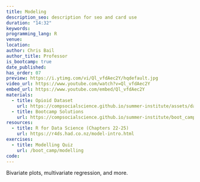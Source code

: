 ```yaml
---
title: Modeling
description_seo: description for seo and card use
duration: "14:32"
keywords:
programming_lang: R
venue:
location:
author: Chris Bail
author_title: Professor
is_bootcamp: true
date_published:
has_order: 07
preview: https://i.ytimg.com/vi/Ql_vfdAec2Y/hqdefault.jpg
video_url: https://www.youtube.com/watch?v=Ql_vfdAec2Y
embed_url: https://www.youtube.com/embed/Ql_vfdAec2Y
materials:
  - title: Opioid Dataset
    url: https://compsocialscience.github.io/summer-institute/assets/datasets/Wapo_Opioid_Data.Rdata
  - title: Bootcamp Solutions
    url: https://compsocialscience.github.io/summer-institute/boot_camp/bootcamp_answers.pdf
resources:
  - title: R for Data Science (Chapters 22-25)
    url: https://r4ds.had.co.nz/model-intro.html
exercises:
  - title: Modelling Quiz
    url: /boot_camp/modelling
code:
---
```


Bivariate plots, multivariate regression, and more.
